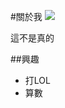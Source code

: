 #關於我
<img src="http://vignette2.wikia.nocookie.net/pttpedia/images/e/e5/Maxresdefault.jpg/revision/latest?cb=20160809082939&path-prefix=zh"/>
 
 <p>這不是真的</p>
 
##興趣
<ul>
    <li>打LOL</li>
    <li>算數</li>
</ul>    
    
